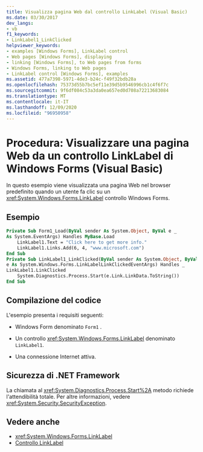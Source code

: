 ```yaml
---
title: Visualizza pagina Web dal controllo LinkLabel (Visual Basic)
ms.date: 03/30/2017
dev_langs:
- vb
f1_keywords:
- LinkLabel1_LinkClicked
helpviewer_keywords:
- examples [Windows Forms], LinkLabel control
- Web pages [Windows Forms], displaying
- linking [Windows Forms], to Web pages from forms
- Windows Forms, linking to Web pages
- LinkLabel control [Windows Forms], examples
ms.assetid: 477a7398-5971-4de3-b24c-f49f32bdb28a
ms.openlocfilehash: 75373d55b7bc5ef11e39d5b9546996cb1c4f6f7c
ms.sourcegitcommit: 9f6df084c53a3da0ea657ed0d708a72213683084
ms.translationtype: MT
ms.contentlocale: it-IT
ms.lasthandoff: 12/09/2020
ms.locfileid: "96950958"
---
```

# <a name="how-to-display-a-web-page-from-a-windows-forms-linklabel-control-visual-basic"></a>Procedura: Visualizzare una pagina Web da un controllo LinkLabel di Windows Forms (Visual Basic)
In questo esempio viene visualizzata una pagina Web nel browser predefinito quando un utente fa clic su un <xref:System.Windows.Forms.LinkLabel> controllo Windows Forms.  
  
## <a name="example"></a>Esempio  
  
```vb  
Private Sub Form1_Load(ByVal sender As System.Object, ByVal e _  
As System.EventArgs) Handles MyBase.Load  
    LinkLabel1.Text = "Click here to get more info."  
    LinkLabel1.Links.Add(6, 4, "www.microsoft.com")  
End Sub  
Private Sub LinkLabel1_LinkClicked(ByVal sender As System.Object, ByVal _  
e As System.Windows.Forms.LinkLabelLinkClickedEventArgs) Handles _  
LinkLabel1.LinkClicked  
    System.Diagnostics.Process.Start(e.Link.LinkData.ToString())  
End Sub  
```  
  
## <a name="compiling-the-code"></a>Compilazione del codice  
 L'esempio presenta i requisiti seguenti:  
  
- Windows Form denominato `Form1` .  
  
- Un controllo <xref:System.Windows.Forms.LinkLabel> denominato `LinkLabel1`.  
  
- Una connessione Internet attiva.  
  
## <a name="net-framework-security"></a>Sicurezza di .NET Framework  
 La chiamata al <xref:System.Diagnostics.Process.Start%2A> metodo richiede l'attendibilità totale. Per altre informazioni, vedere <xref:System.Security.SecurityException>.  
  
## <a name="see-also"></a>Vedere anche

- <xref:System.Windows.Forms.LinkLabel>
- [Controllo LinkLabel](linklabel-control-windows-forms.md)
